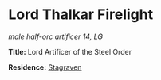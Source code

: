 # Lord Thalkar Firelight
*male half-orc artificer 14, LG*

**Title:** Lord Artificer of the Steel Order

**Residence:** [Stagraven](../Cities/Stagraven.md)

